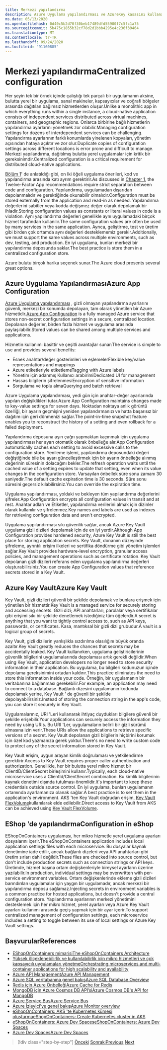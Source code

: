 ```yaml
---
title: Merkezi yapılandırma
description: Azure Uygulama yapılandırması ve AzureKey kasasını kullanarak bulutta yerel uygulamalar için yapılandırmayı merkezileştirme.
ms.date: 05/13/2020
ms.openlocfilehash: 0d40c5b2d70f30beb17489dfd55900f7c5fc1a75
ms.sourcegitcommit: 5b475c1855b32cf78d2d1bbb4295e4c236f39464
ms.translationtype: MT
ms.contentlocale: tr-TR
ms.lasthandoff: 09/24/2020
ms.locfileid: "91160885"
---
```

# <a name="centralized-configuration"></a><span data-ttu-id="d555b-103">Merkezi yapılandırma</span><span class="sxs-lookup"><span data-stu-id="d555b-103">Centralized configuration</span></span>

<span data-ttu-id="d555b-104">Her şeyin tek bir örnek içinde çalıştığı tek parçalı bir uygulamanın aksine, bulutta yerel bir uygulama, sanal makineler, kapsayıcılar ve coğrafi bölgeler arasında dağıtılan bağımsız hizmetlerden oluşur.</span><span class="sxs-lookup"><span data-stu-id="d555b-104">Unlike a monolithic app in which everything runs within a single instance, a cloud-native application consists of independent services distributed across virtual machines, containers, and geographic regions.</span></span> <span data-ttu-id="d555b-105">Onlarca birbirine bağlı hizmetlerin yapılandırma ayarlarını yönetmek zor olabilir.</span><span class="sxs-lookup"><span data-stu-id="d555b-105">Managing configuration settings for dozens of interdependent services can be challenging.</span></span> <span data-ttu-id="d555b-106">Yapılandırma ayarlarının farklı konumlarda yinelenen kopyaları, yönetim açısından hataya açıktır ve zor olur.</span><span class="sxs-lookup"><span data-stu-id="d555b-106">Duplicate copies of configuration settings across different locations is error prone and difficult to manage.</span></span> <span data-ttu-id="d555b-107">Merkezi yapılandırma, dağıtılmış bulutta yerel uygulamalar için kritik bir gereksinimdir.</span><span class="sxs-lookup"><span data-stu-id="d555b-107">Centralized configuration is a critical requirement for distributed cloud-native applications.</span></span>

<span data-ttu-id="d555b-108">[Bölüm 1](introduction.md)' de anlatıldığı gibi, on Iki öğeli uygulama önerileri, kod ve yapılandırma arasında katı ayrım gerektirir.</span><span class="sxs-lookup"><span data-stu-id="d555b-108">As discussed in [Chapter 1](introduction.md), the Twelve-Factor App recommendations require strict separation between code and configuration.</span></span> <span data-ttu-id="d555b-109">Yapılandırma, uygulamadan dışarıdan depolanmalıdır ve gerektiğinde okunabilir olmalıdır.</span><span class="sxs-lookup"><span data-stu-id="d555b-109">Configuration must be stored externally from the application and read-in as needed.</span></span> <span data-ttu-id="d555b-110">Yapılandırma değerlerini sabitler veya kodda değişmez değer olarak depolamak bir ihladir.</span><span class="sxs-lookup"><span data-stu-id="d555b-110">Storing configuration values as constants or literal values in code is a violation.</span></span> <span data-ttu-id="d555b-111">Aynı yapılandırma değerleri genellikle aynı uygulamadaki birçok hizmet tarafından kullanılır.</span><span class="sxs-lookup"><span data-stu-id="d555b-111">The same configuration values are often be used by many services in the same application.</span></span> <span data-ttu-id="d555b-112">Ayrıca, geliştirme, test ve üretim gibi birden çok ortamda aynı değerleri desteklememiz gerekir.</span><span class="sxs-lookup"><span data-stu-id="d555b-112">Additionally, we must support the same values across multiple environments, such as dev, testing, and production.</span></span> <span data-ttu-id="d555b-113">En iyi uygulama, bunları merkezi bir yapılandırma deposunda saklar.</span><span class="sxs-lookup"><span data-stu-id="d555b-113">The best practice is store them in a centralized configuration store.</span></span>

<span data-ttu-id="d555b-114">Azure bulutu birçok harika seçenek sunar.</span><span class="sxs-lookup"><span data-stu-id="d555b-114">The Azure cloud presents several great options.</span></span>

## <a name="azure-app-configuration"></a><span data-ttu-id="d555b-115">Azure Uygulama Yapılandırması</span><span class="sxs-lookup"><span data-stu-id="d555b-115">Azure App Configuration</span></span>

<span data-ttu-id="d555b-116">[Azure Uygulama yapılandırması](/azure/azure-app-configuration/overview) , gizli olmayan yapılandırma ayarlarını güvenli, merkezi bir konumda depolayan, tam olarak yönetilen bir Azure hizmetidir.</span><span class="sxs-lookup"><span data-stu-id="d555b-116">[Azure App Configuration](/azure/azure-app-configuration/overview) is a fully managed Azure service that stores non-secret configuration settings in a secure, centralized location.</span></span> <span data-ttu-id="d555b-117">Depolanan değerler, birden fazla hizmet ve uygulama arasında paylaşılabilir.</span><span class="sxs-lookup"><span data-stu-id="d555b-117">Stored values can be shared among multiple services and applications.</span></span>

<span data-ttu-id="d555b-118">Hizmetin kullanımı basittir ve çeşitli avantajlar sunar:</span><span class="sxs-lookup"><span data-stu-id="d555b-118">The service is simple to use and provides several benefits:</span></span>

- <span data-ttu-id="d555b-119">Esnek anahtar/değer gösterimleri ve eşlemeler</span><span class="sxs-lookup"><span data-stu-id="d555b-119">Flexible key/value representations and mappings</span></span>
- <span data-ttu-id="d555b-120">Azure etiketleriyle etiketleme</span><span class="sxs-lookup"><span data-stu-id="d555b-120">Tagging with Azure labels</span></span>
- <span data-ttu-id="d555b-121">Yönetim için adanmış Kullanıcı arabirimi</span><span class="sxs-lookup"><span data-stu-id="d555b-121">Dedicated UI for management</span></span>
- <span data-ttu-id="d555b-122">Hassas bilgilerin şifrelenmesi</span><span class="sxs-lookup"><span data-stu-id="d555b-122">Encryption of sensitive information</span></span>
- <span data-ttu-id="d555b-123">Sorgulama ve toplu alma</span><span class="sxs-lookup"><span data-stu-id="d555b-123">Querying and batch retrieval</span></span>

<span data-ttu-id="d555b-124">Azure Uygulama yapılandırması, yedi gün için anahtar-değer ayarlarında yapılan değişiklikleri tutar.</span><span class="sxs-lookup"><span data-stu-id="d555b-124">Azure App Configuration maintains changes made to key-value settings for seven days.</span></span> <span data-ttu-id="d555b-125">Noktadan noktaya anlık görüntü özelliği, bir ayarın geçmişini yeniden yapılandırmanızı ve hatta başarısız bir dağıtım için geri dönmenizi sağlar.</span><span class="sxs-lookup"><span data-stu-id="d555b-125">The point-in-time snapshot feature enables you to reconstruct the history of a setting and even rollback for a failed deployment.</span></span>

<span data-ttu-id="d555b-126">Yapılandırma deposuna aşırı çağrı yapmaktan kaçınmak için uygulama yapılandırması her ayarı otomatik olarak önbelleğe alır.</span><span class="sxs-lookup"><span data-stu-id="d555b-126">App Configuration automatically caches each setting to avoid excessive calls to the configuration store.</span></span> <span data-ttu-id="d555b-127">Yenileme işlemi, yapılandırma deposundaki değeri değiştiğinde bile bu ayarı güncelleştirmek için bir ayarın önbelleğe alınmış değerinin süresinin dolacağını bekler.</span><span class="sxs-lookup"><span data-stu-id="d555b-127">The refresh operation waits until the cached value of a setting expires to update that setting, even when its value changes in the configuration store.</span></span> <span data-ttu-id="d555b-128">Varsayılan önbellek süre sonu zamanı 30 saniyedir.</span><span class="sxs-lookup"><span data-stu-id="d555b-128">The default cache expiration time is 30 seconds.</span></span> <span data-ttu-id="d555b-129">Süre sonu süresini geçersiz kılabilirsiniz.</span><span class="sxs-lookup"><span data-stu-id="d555b-129">You can override the expiration time.</span></span>

<span data-ttu-id="d555b-130">Uygulama yapılandırması, yoldaki ve bekleyen tüm yapılandırma değerlerini şifreler.</span><span class="sxs-lookup"><span data-stu-id="d555b-130">App Configuration encrypts all configuration values in transit and at rest.</span></span> <span data-ttu-id="d555b-131">Anahtar adları ve Etiketler, yapılandırma verilerini almak için dizinler olarak kullanılır ve şifrelenmez.</span><span class="sxs-lookup"><span data-stu-id="d555b-131">Key names and labels are used as indexes for retrieving configuration data and aren't encrypted.</span></span>

<span data-ttu-id="d555b-132">Uygulama yapılandırması sıkı güvenlik sağlar, ancak Azure Key Vault uygulama gizli dizileri depolamak için de en iyi yerdir.</span><span class="sxs-lookup"><span data-stu-id="d555b-132">Although App Configuration provides hardened security, Azure Key Vault is still the best place for storing application secrets.</span></span> <span data-ttu-id="d555b-133">Key Vault, donanım düzeyinde şifreleme, ayrıntılı erişim ilkeleri ve sertifika döndürme gibi yönetim işlemleri sağlar.</span><span class="sxs-lookup"><span data-stu-id="d555b-133">Key Vault provides hardware-level encryption, granular access policies, and management operations such as certificate rotation.</span></span> <span data-ttu-id="d555b-134">Key Vault depolanan gizli dizileri referans eden uygulama yapılandırma değerleri oluşturabilirsiniz.</span><span class="sxs-lookup"><span data-stu-id="d555b-134">You can create App Configuration values that reference secrets stored in a Key Vault.</span></span>

## <a name="azure-key-vault"></a><span data-ttu-id="d555b-135">Azure Key Vault</span><span class="sxs-lookup"><span data-stu-id="d555b-135">Azure Key Vault</span></span>

<span data-ttu-id="d555b-136">Key Vault, gizli dizileri güvenli bir şekilde depolamak ve bunlara erişmek için yönetilen bir hizmettir.</span><span class="sxs-lookup"><span data-stu-id="d555b-136">Key Vault is a managed service for securely storing and accessing secrets.</span></span> <span data-ttu-id="d555b-137">Gizli dizi; API anahtarları, parolalar veya sertifikalar gibi erişimi sıkı bir şekilde denetlemek istediğiniz tüm öğelerdir.</span><span class="sxs-lookup"><span data-stu-id="d555b-137">A secret is anything that you want to tightly control access to, such as API keys, passwords, or certificates.</span></span> <span data-ttu-id="d555b-138">Kasa, mantıksal bir gizli dizi grubudur.</span><span class="sxs-lookup"><span data-stu-id="d555b-138">A vault is a logical group of secrets.</span></span>

<span data-ttu-id="d555b-139">Key Vault, gizli dizilerin yanlışlıkla sızdırılma olasılığını büyük oranda azaltır.</span><span class="sxs-lookup"><span data-stu-id="d555b-139">Key Vault greatly reduces the chances that secrets may be accidentally leaked.</span></span> <span data-ttu-id="d555b-140">Key Vault kullanırken, uygulama geliştiricilerinin güvenlik bilgilerini uygulamalarında depolaması artık gerekli değildir.</span><span class="sxs-lookup"><span data-stu-id="d555b-140">When using Key Vault, application developers no longer need to store security information in their application.</span></span> <span data-ttu-id="d555b-141">Bu uygulama, bu bilgileri kodunuzun içinde depolama gereksinimini ortadan kaldırır.</span><span class="sxs-lookup"><span data-stu-id="d555b-141">This practice eliminates the need to store this information inside your code.</span></span> <span data-ttu-id="d555b-142">Örneğin, bir uygulamanın bir veritabanına bağlanması gerekebilir.</span><span class="sxs-lookup"><span data-stu-id="d555b-142">For example, an application may need to connect to a database.</span></span> <span data-ttu-id="d555b-143">Bağlantı dizesini uygulamanın kodunda depolamak yerine, Key Vault ' de güvenli bir şekilde depolayabilirsiniz.</span><span class="sxs-lookup"><span data-stu-id="d555b-143">Instead of storing the connection string in the app's code, you can store it securely in Key Vault.</span></span>

<span data-ttu-id="d555b-144">Uygulamalarınız, URI 'Leri kullanarak ihtiyaç duydukları bilgilere güvenli bir şekilde erişebilir.</span><span class="sxs-lookup"><span data-stu-id="d555b-144">Your applications can securely access the information they need by using URIs.</span></span> <span data-ttu-id="d555b-145">Bu URI 'Ler, uygulamaların belirli bir gizli sürümü almasına izin verir.</span><span class="sxs-lookup"><span data-stu-id="d555b-145">These URIs allow the applications to retrieve specific versions of a secret.</span></span> <span data-ttu-id="d555b-146">Key Vault depolanan gizli bilgilerin hiçbirini korumak için özel kod yazmanıza gerek yoktur.</span><span class="sxs-lookup"><span data-stu-id="d555b-146">There's no need to write custom code to protect any of the secret information stored in Key Vault.</span></span>

<span data-ttu-id="d555b-147">Key Vault erişim, uygun arayan kimlik doğrulaması ve yetkilendirme gerektirir.</span><span class="sxs-lookup"><span data-stu-id="d555b-147">Access to Key Vault requires proper caller authentication and authorization.</span></span> <span data-ttu-id="d555b-148">Genellikle, her bir bulutta yerel mikro hizmet bir ClientID/ClientSecret birleşimini kullanır.</span><span class="sxs-lookup"><span data-stu-id="d555b-148">Typically, each cloud-native microservice uses a ClientId/ClientSecret combination.</span></span> <span data-ttu-id="d555b-149">Bu kimlik bilgilerinin kaynak denetimi dışında tutulması önemlidir.</span><span class="sxs-lookup"><span data-stu-id="d555b-149">It's important to keep these credentials outside source control.</span></span> <span data-ttu-id="d555b-150">En iyi uygulama, bunları uygulamanın ortamında ayarlamanıza olanak sağlar.</span><span class="sxs-lookup"><span data-stu-id="d555b-150">A best practice is to set them in  the application's environment.</span></span> <span data-ttu-id="d555b-151">AKS 'ten Key Vault doğrudan erişim, [Key Vault FlexVolume](https://github.com/Azure/kubernetes-keyvault-flexvol)kullanılarak elde edilebilir.</span><span class="sxs-lookup"><span data-stu-id="d555b-151">Direct access to Key Vault from AKS can be achieved using [Key Vault FlexVolume](https://github.com/Azure/kubernetes-keyvault-flexvol).</span></span>

## <a name="configuration-in-eshop"></a><span data-ttu-id="d555b-152">EShop 'de yapılandırma</span><span class="sxs-lookup"><span data-stu-id="d555b-152">Configuration in eShop</span></span>

<span data-ttu-id="d555b-153">EShopOnContainers uygulaması, her mikro hizmetle yerel uygulama ayarları dosyalarını içerir.</span><span class="sxs-lookup"><span data-stu-id="d555b-153">The eShopOnContainers application includes local application settings files with each microservice.</span></span> <span data-ttu-id="d555b-154">Bu dosyalar kaynak denetimine iade edilir, ancak bağlantı dizeleri veya API anahtarları gibi üretim sırları dahil değildir.</span><span class="sxs-lookup"><span data-stu-id="d555b-154">These files are checked into source control, but don't include production secrets such as connection strings or API keys.</span></span> <span data-ttu-id="d555b-155">Üretimde, hizmet başına ortam değişkenleriyle bireysel ayarların üzerine yazılabilir.</span><span class="sxs-lookup"><span data-stu-id="d555b-155">In production, individual settings may be overwritten with per-service environment variables.</span></span> <span data-ttu-id="d555b-156">Ortam değişkenlerinde ekleme gizli dizileri barındırılan uygulamalar için yaygın bir uygulamadır, ancak merkezi bir yapılandırma deposu sağlamaz.</span><span class="sxs-lookup"><span data-stu-id="d555b-156">Injecting secrets in environment variables is a common practice for hosted applications, but doesn't provide a central configuration store.</span></span> <span data-ttu-id="d555b-157">Yapılandırma ayarlarının merkezi yönetimini desteklemek için her mikro hizmet, yerel ayarları veya Azure Key Vault ayarları kullanımı arasında geçiş yapmak için bir ayar içerir.</span><span class="sxs-lookup"><span data-stu-id="d555b-157">To support centralized management of configuration settings, each microservice includes a setting to toggle between its use of local settings or Azure Key Vault settings.</span></span>

## <a name="references"></a><span data-ttu-id="d555b-158">Başvurular</span><span class="sxs-lookup"><span data-stu-id="d555b-158">References</span></span>

- [<span data-ttu-id="d555b-159">EShopOnContainers mimarisi</span><span class="sxs-lookup"><span data-stu-id="d555b-159">The eShopOnContainers Architecture</span></span>](https://github.com/dotnet-architecture/eShopOnContainers/wiki/Architecture)
- [<span data-ttu-id="d555b-160">Yüksek ölçeklenebilirlik ve kullanılabilirlik için mikro hizmetleri ve çok kapsayıcılı uygulamaları yönetme</span><span class="sxs-lookup"><span data-stu-id="d555b-160">Orchestrating microservices and multi-container applications for high scalability and availability</span></span>](../microservices/architect-microservice-container-applications/scalable-available-multi-container-microservice-applications.md)
- [<span data-ttu-id="d555b-161">Azure API Management</span><span class="sxs-lookup"><span data-stu-id="d555b-161">Azure API Management</span></span>](/azure/api-management/api-management-key-concepts)
- [<span data-ttu-id="d555b-162">Azure SQL veritabanına genel bakış</span><span class="sxs-lookup"><span data-stu-id="d555b-162">Azure SQL Database Overview</span></span>](/azure/sql-database/sql-database-technical-overview)
- [<span data-ttu-id="d555b-163">Redis için Azure Önbelleği</span><span class="sxs-lookup"><span data-stu-id="d555b-163">Azure Cache for Redis</span></span>](https://azure.microsoft.com/services/cache/)
- [<span data-ttu-id="d555b-164">MongoDB için Azure Cosmos DB API’si</span><span class="sxs-lookup"><span data-stu-id="d555b-164">Azure Cosmos DB's API for MongoDB</span></span>](/azure/cosmos-db/mongodb-introduction)
- [<span data-ttu-id="d555b-165">Azure Service Bus</span><span class="sxs-lookup"><span data-stu-id="d555b-165">Azure Service Bus</span></span>](/azure/service-bus-messaging/service-bus-messaging-overview)
- [<span data-ttu-id="d555b-166">Azure İzleyici'ye genel bakış</span><span class="sxs-lookup"><span data-stu-id="d555b-166">Azure Monitor overview</span></span>](/azure/azure-monitor/overview)
- <span data-ttu-id="d555b-167">[eShopOnContainers: AKS 'te Kubernetes kümesi oluşturma](https://github.com/dotnet-architecture/eShopOnContainers/wiki/Deploy-to-Azure-Kubernetes-Service-(AKS)#create-kubernetes-cluster-in-aks)</span><span class="sxs-lookup"><span data-stu-id="d555b-167">[eShopOnContainers: Create Kubernetes cluster in AKS](https://github.com/dotnet-architecture/eShopOnContainers/wiki/Deploy-to-Azure-Kubernetes-Service-(AKS)#create-kubernetes-cluster-in-aks)</span></span>
- [<span data-ttu-id="d555b-168">eShopOnContainers: Azure Dev Spaces</span><span class="sxs-lookup"><span data-stu-id="d555b-168">eShopOnContainers: Azure Dev Spaces</span></span>](https://github.com/dotnet-architecture/eShopOnContainers/wiki/Azure-Dev-Spaces)
- [<span data-ttu-id="d555b-169">Azure Dev Spaces</span><span class="sxs-lookup"><span data-stu-id="d555b-169">Azure Dev Spaces</span></span>](/azure/dev-spaces/about)

>[!div class="step-by-step"]
><span data-ttu-id="d555b-170">[Önceki](deploy-eshoponcontainers-azure.md) 
> [Sonraki](scale-applications.md)</span><span class="sxs-lookup"><span data-stu-id="d555b-170">[Previous](deploy-eshoponcontainers-azure.md)
[Next](scale-applications.md)</span></span>
